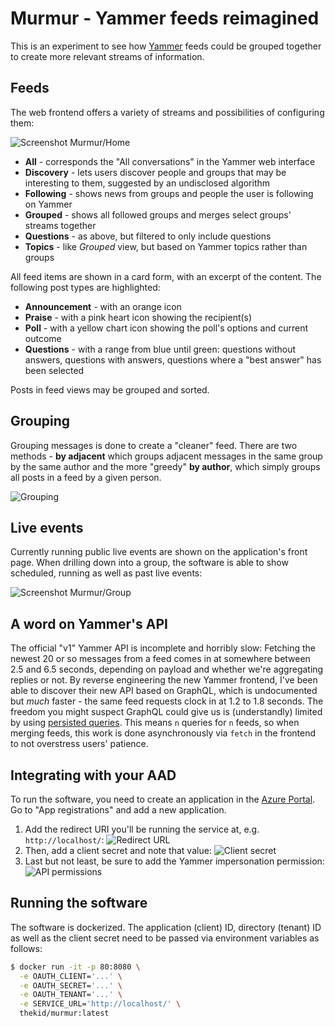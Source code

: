 Murmur - Yammer feeds reimagined
================================

This is an experiment to see how [Yammer](https://web.yammer.com/) feeds could be grouped together to create more relevant streams of information.

Feeds
-----
The web frontend offers a variety of streams and possibilities of configuring them:

![Screenshot Murmur/Home](https://user-images.githubusercontent.com/696742/103903450-310f5080-50fc-11eb-9adf-692c0cfe084f.png)

* **All** - corresponds the "All conversations" in the Yammer web interface
* **Discovery** - lets users discover people and groups that may be interesting to them, suggested by an undisclosed algorithm
* **Following** - shows news from groups and people the user is following on Yammer
* **Grouped** - shows all followed groups and merges select groups' streams together
* **Questions** - as above, but filtered to only include questions
* **Topics** - like *Grouped* view, but based on Yammer topics rather than groups

All feed items are shown in a card form, with an excerpt of the content. The following post types are highlighted:

* **Announcement** - with an orange icon
* **Praise** - with a pink heart icon showing the recipient(s)
* **Poll** - with a yellow chart icon showing the poll's options and current outcome
* **Questions** - with a range from blue until green: questions without answers, questions with answers, questions where a "best answer" has been selected

Posts in feed views may be grouped and sorted.

Grouping
--------
Grouping messages is done to create a "cleaner" feed. There are two methods - **by adjacent** which groups adjacent messages in the same group by the same author and the more "greedy" **by author**, which simply groups all posts in a feed by a given person.

![Grouping](https://user-images.githubusercontent.com/696742/103909787-63bd4700-5104-11eb-9176-7e95a4080248.png)

Live events
-----------
Currently running public live events are shown on the application's front page. When drilling down into a group, the software is able to show scheduled, running as well as past live events:

![Screenshot Murmur/Group](https://user-images.githubusercontent.com/696742/103905268-b136b580-50fe-11eb-94f7-418be227c185.png)


A word on Yammer's API
----------------------
The official "v1" Yammer API is incomplete and horribly slow: Fetching the newest 20 or so messages from a feed comes in at somewhere between 2.5 and 6.5 seconds, depending on payload and whether we're aggregating replies or not. By reverse engineering the new Yammer frontend, I've been able to discover their new API based on GraphQL, which is undocumented but *much* faster - the same feed requests clock in at 1.2 to 1.8 seconds. The freedom you might suspect GraphQL could give us is (understandly) limited by using [persisted queries](https://www.apollographql.com/blog/persisted-graphql-queries-with-apollo-client-119fd7e6bba5/). This means `n` queries for `n` feeds, so when merging feeds, this work is done asynchronously via `fetch` in the frontend to not overstress users' patience.


Integrating with your AAD
-------------------------
To run the software, you need to create an application in the [Azure Portal](https://portal.azure.com/). Go to "App registrations" and add a new application.

1. Add the redirect URI you'll be running the service at, e.g. `http://localhost/`:
   ![Redirect URL](https://user-images.githubusercontent.com/696742/103903820-af6bf280-50fc-11eb-8324-268b97f11ab7.png)
2. Then, add a client secret and note that value:
   ![Client secret](https://user-images.githubusercontent.com/696742/103904067-112c5c80-50fd-11eb-8ed2-843967a9e369.png)
3. Last but not least, be sure to add the Yammer impersonation permission:
   ![API permissions](https://user-images.githubusercontent.com/696742/103903691-80558100-50fc-11eb-89ca-f9bb1bf6c923.png)


Running the software
--------------------
The software is dockerized. The application (client) ID, directory (tenant) ID as well as the client secret need to be passed via environment variables as follows:

```bash
$ docker run -it -p 80:8080 \
  -e OAUTH_CLIENT='...' \
  -e OAUTH_SECRET='...' \
  -e OAUTH_TENANT='...' \
  -e SERVICE_URL='http://localhost/' \
  thekid/murmur:latest 
```
